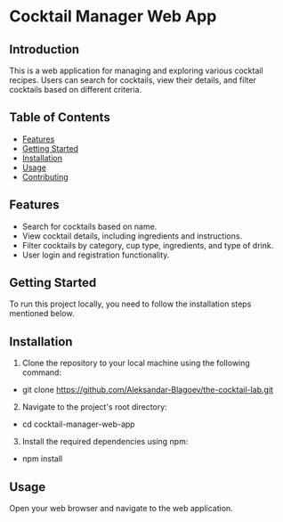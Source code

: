 # Cocktail Manager Web App

## Introduction

This is a web application for managing and exploring various cocktail recipes. Users can search for cocktails, view their details, and filter cocktails based on different criteria.

## Table of Contents

- [Features](#features)
- [Getting Started](#getting-started)
- [Installation](#installation)
- [Usage](#usage)
- [Contributing](#contributing)

## Features

- Search for cocktails based on name.
- View cocktail details, including ingredients and instructions.
- Filter cocktails by category, cup type, ingredients, and type of drink.
- User login and registration functionality.

## Getting Started

To run this project locally, you need to follow the installation steps mentioned below.

## Installation

1. Clone the repository to your local machine using the following command:

  - git clone https://github.com/Aleksandar-Blagoev/the-cocktail-lab.git

2. Navigate to the project's root directory:

  - cd cocktail-manager-web-app

3. Install the required dependencies using npm:

  - npm install

## Usage

Open your web browser and navigate to the web application.





